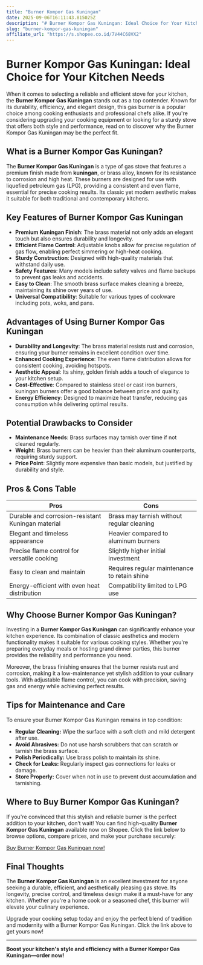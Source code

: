 ```yaml
---
title: "Burner Kompor Gas Kuningan"
date: 2025-09-06T16:11:43.815025Z
description: "# Burner Kompor Gas Kuningan: Ideal Choice for Your Kitchen Needs..."
slug: "burner-kompor-gas-kuningan"
affiliate_url: "https://s.shopee.co.id/7V44C68VX2"
---
```

# Burner Kompor Gas Kuningan: Ideal Choice for Your Kitchen Needs

When it comes to selecting a reliable and efficient stove for your kitchen, the **Burner Kompor Gas Kuningan** stands out as a top contender. Known for its durability, efficiency, and elegant design, this gas burner is a popular choice among cooking enthusiasts and professional chefs alike. If you're considering upgrading your cooking equipment or looking for a sturdy stove that offers both style and performance, read on to discover why the Burner Kompor Gas Kuningan may be the perfect fit.

## What is a Burner Kompor Gas Kuningan?

The **Burner Kompor Gas Kuningan** is a type of gas stove that features a premium finish made from **kuningan**, or brass alloy, known for its resistance to corrosion and high heat. These burners are designed for use with liquefied petroleum gas (LPG), providing a consistent and even flame, essential for precise cooking results. Its classic yet modern aesthetic makes it suitable for both traditional and contemporary kitchens.

## Key Features of Burner Kompor Gas Kuningan

- **Premium Kuningan Finish**: The brass material not only adds an elegant touch but also ensures durability and longevity.
- **Efficient Flame Control**: Adjustable knobs allow for precise regulation of gas flow, enabling perfect simmering or high-heat cooking.
- **Sturdy Construction**: Designed with high-quality materials that withstand daily use.
- **Safety Features**: Many models include safety valves and flame backups to prevent gas leaks and accidents.
- **Easy to Clean**: The smooth brass surface makes cleaning a breeze, maintaining its shine over years of use.
- **Universal Compatibility**: Suitable for various types of cookware including pots, woks, and pans.

## Advantages of Using Burner Kompor Gas Kuningan

- **Durability and Longevity**: The brass material resists rust and corrosion, ensuring your burner remains in excellent condition over time.
- **Enhanced Cooking Experience**: The even flame distribution allows for consistent cooking, avoiding hotspots.
- **Aesthetic Appeal**: Its shiny, golden finish adds a touch of elegance to your kitchen setup.
- **Cost-Effective**: Compared to stainless steel or cast iron burners, kuningan burners offer a good balance between price and quality.
- **Energy Efficiency**: Designed to maximize heat transfer, reducing gas consumption while delivering optimal results.

## Potential Drawbacks to Consider

- **Maintenance Needs**: Brass surfaces may tarnish over time if not cleaned regularly.
- **Weight**: Brass burners can be heavier than their aluminum counterparts, requiring sturdy support.
- **Price Point**: Slightly more expensive than basic models, but justified by durability and style.

## Pros & Cons Table

| Pros                                              | Cons                                             |
|---------------------------------------------------|--------------------------------------------------|
| Durable and corrosion-resistant Kuningan material | Brass may tarnish without regular cleaning     |
| Elegant and timeless appearance                   | Heavier compared to aluminum burners            |
| Precise flame control for versatile cooking      | Slightly higher initial investment              |
| Easy to clean and maintain                        | Requires regular maintenance to retain shine  |
| Energy-efficient with even heat distribution     | Compatibility limited to LPG use                |

## Why Choose Burner Kompor Gas Kuningan?

Investing in a **Burner Kompor Gas Kuningan** can significantly enhance your kitchen experience. Its combination of classic aesthetics and modern functionality makes it suitable for various cooking styles. Whether you're preparing everyday meals or hosting grand dinner parties, this burner provides the reliability and performance you need.

Moreover, the brass finishing ensures that the burner resists rust and corrosion, making it a low-maintenance yet stylish addition to your culinary tools. With adjustable flame control, you can cook with precision, saving gas and energy while achieving perfect results.

## Tips for Maintenance and Care

To ensure your Burner Kompor Gas Kuningan remains in top condition:

- **Regular Cleaning:** Wipe the surface with a soft cloth and mild detergent after use.
- **Avoid Abrasives:** Do not use harsh scrubbers that can scratch or tarnish the brass surface.
- **Polish Periodically:** Use brass polish to maintain its shine.
- **Check for Leaks:** Regularly inspect gas connections for leaks or damage.
- **Store Properly:** Cover when not in use to prevent dust accumulation and tarnishing.

## Where to Buy Burner Kompor Gas Kuningan?

If you're convinced that this stylish and reliable burner is the perfect addition to your kitchen, don’t wait! You can find high-quality **Burner Kompor Gas Kuningan** available now on Shopee. Click the link below to browse options, compare prices, and make your purchase securely:

[Buy Burner Kompor Gas Kuningan now!](https://s.shopee.co.id/7V44C68VX2)

## Final Thoughts

The **Burner Kompor Gas Kuningan** is an excellent investment for anyone seeking a durable, efficient, and aesthetically pleasing gas stove. Its longevity, precise control, and timeless design make it a must-have for any kitchen. Whether you're a home cook or a seasoned chef, this burner will elevate your culinary experience.

Upgrade your cooking setup today and enjoy the perfect blend of tradition and modernity with a Burner Kompor Gas Kuningan. Click the link above to get yours now!

---

**Boost your kitchen's style and efficiency with a Burner Kompor Gas Kuningan—order now!**